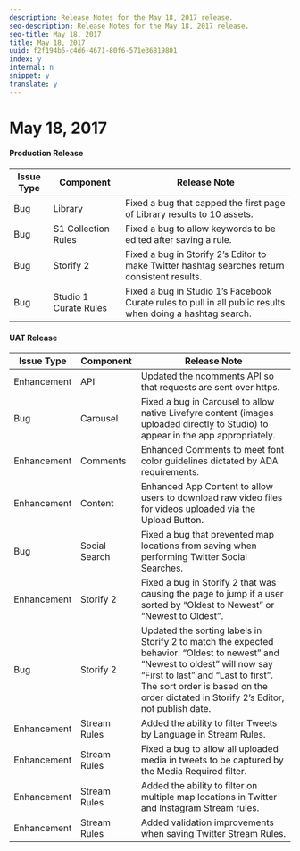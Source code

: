```yaml
---
description: Release Notes for the May 18, 2017 release.
seo-description: Release Notes for the May 18, 2017 release.
seo-title: May 18, 2017
title: May 18, 2017
uuid: f2f194b6-c4d6-4671-80f6-571e36819801
index: y
internal: n
snippet: y
translate: y
---
```


# May 18, 2017


#### Production Release
| **Issue Type** |**Component** |**Release Note** |
|---|---|---|
|  Bug | Library | Fixed a bug that capped the first page of Library results to 10 assets. |
|  Bug | S1 Collection Rules | Fixed a bug to allow keywords to be edited after saving a rule. |
|  Bug | Storify 2 | Fixed a bug in Storify 2’s Editor to make Twitter hashtag searches return consistent results. |
|  Bug | Studio 1 Curate Rules | Fixed a bug in Studio 1’s Facebook Curate rules to pull in all public results when doing a hashtag search. |


#### UAT Release
| **Issue Type** |**Component** |**Release Note** |
|---|---|---|
|  Enhancement | API | Updated the ncomments API so that requests are sent over https. |
|  Bug | Carousel | Fixed a bug in Carousel to allow native Livefyre content (images uploaded directly to Studio) to appear in the app appropriately. |
|  Enhancement | Comments | Enhanced Comments to meet font color guidelines dictated by ADA requirements. |
|  Enhancement | Content | Enhanced App Content to allow users to download raw video files for videos uploaded via the Upload Button. |
|  Bug | Social Search | Fixed a bug that prevented map locations from saving when performing Twitter Social Searches. |
|  Enhancement | Storify 2 | Fixed a bug in Storify 2 that was causing the page to jump if a user sorted by “Oldest to Newest” or “Newest to Oldest”. |
|  Bug | Storify 2 | Updated the sorting labels in Storify 2 to match the expected behavior. “Oldest to newest” and “Newest to oldest” will now say “First to last” and “Last to first”. The sort order is based on the order dictated in Storify 2’s Editor, not publish date. |
|  Enhancement | Stream Rules | Added the ability to filter Tweets by Language in Stream Rules. |
|  Enhancement | Stream Rules | Fixed a bug to allow all uploaded media in tweets to be captured by the Media Required filter. |
|  Enhancement | Stream Rules | Added the ability to filter on multiple map locations in Twitter and Instagram Stream rules. |
|  Enhancement | Stream Rules | Added validation improvements when saving Twitter Stream Rules. |

